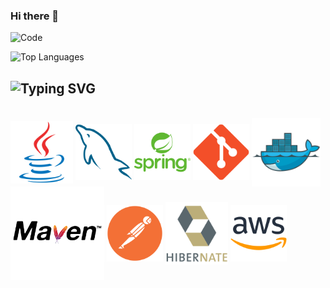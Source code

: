 ### Hi there 👋
![Code](https://res.cloudinary.com/superfolio/image/upload/v1620689979/68747470733a2f2f692e70696e696d672e636f6d2f6f726967696e616c732f63362f33332f63322f63363333633230656465383266306530636564376435373064626533613166332e676966_yjuh2s.gif)



<div align="left">
 <img src="https://github-readme-stats.vercel.app/api/top-langs/?username=arthurr-jpg&layout=compact&theme=tokyonight" alt="Top Languages">
</div>

<h2 <a href="https://git.io/typing-svg"><img src="https://readme-typing-svg.demolab.com?font=Fira+Code&pause=1000&color=CCF817&random=false&width=500&height=40&lines=Skills." alt="Typing SVG" /></a></h2>
<div style="display: inline_block"><br>
  <img align="center" alt="Arthur-Java" height="100" width="100" src="https://raw.githubusercontent.com/devicons/devicon/master/icons/java/java-original.svg">
  <img align="center" alt="Arthur-MySQL" height="90" width="90" src="https://raw.githubusercontent.com/devicons/devicon/master/icons/mysql/mysql-original.svg">
  <img align="center" alt="Arthur-Spring" height="90" width="90" src="https://raw.githubusercontent.com/devicons/devicon/master/icons/spring/spring-original-wordmark.svg">
  <img align="center" alt="Arthur-Git" height="90" width="90" src="https://raw.githubusercontent.com/devicons/devicon/master/icons/git/git-original.svg">
  <img align="center" alt="Arthur-Git" height="110" width="110" src="https://raw.githubusercontent.com/devicons/devicon/master/icons/docker/docker-original.svg">
  <img align="center" alt="Arthur-Git" height="150" width="150" src="https://raw.githubusercontent.com/devicons/devicon/master/icons/maven/maven-original-wordmark.svg">
  <img align="center" alt="Arthur-Git" height="90" width="90" src="https://raw.githubusercontent.com/devicons/devicon/master/icons/postman/postman-original.svg">
   <img align="center" alt="Arthur-Git" height="100" width="100" src="https://raw.githubusercontent.com/devicons/devicon/master/icons/hibernate/hibernate-original-wordmark.svg">
   <img align="center" alt="Arthur-Git" height="90" width="90" src="https://raw.githubusercontent.com/devicons/devicon/master/icons/amazonwebservices/amazonwebservices-original-wordmark.svg">
</div>

